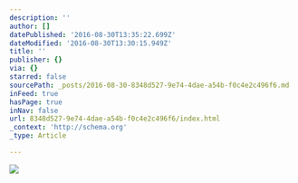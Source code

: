 ```yaml
---
description: ''
author: []
datePublished: '2016-08-30T13:35:22.699Z'
dateModified: '2016-08-30T13:30:15.949Z'
title: ''
publisher: {}
via: {}
starred: false
sourcePath: _posts/2016-08-30-8348d527-9e74-4dae-a54b-f0c4e2c496f6.md
inFeed: true
hasPage: true
inNav: false
url: 8348d527-9e74-4dae-a54b-f0c4e2c496f6/index.html
_context: 'http://schema.org'
_type: Article

---
```

![](https://the-grid-user-content.s3-us-west-2.amazonaws.com/ad1a7283-e98c-4dad-95d9-d698d55f5db0.jpg)